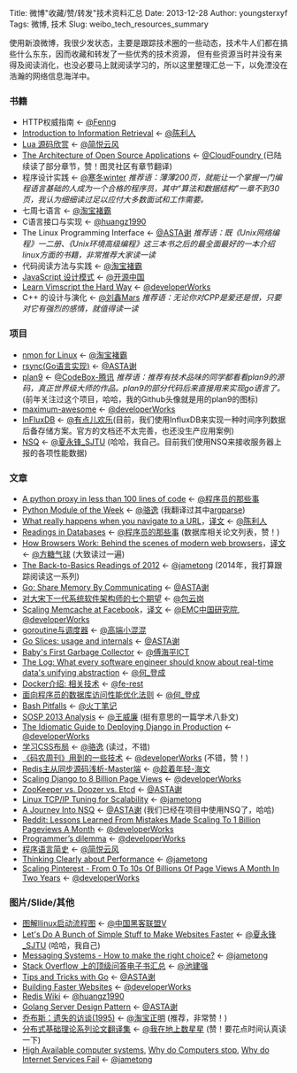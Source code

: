 Title: 微博"收藏/赞/转发"技术资料汇总
Date: 2013-12-28
Author: youngsterxyf
Tags: 微博, 技术
Slug: weibo_tech_resources_summary

使用新浪微博，我很少发状态，主要是跟踪技术圈的一些动态，技术牛人们都在搞些什么东东，因而收藏和转发了一些优秀的技术资源，
但有些资源当时并没有来得及阅读消化，也没必要马上就阅读学习的，所以这里整理汇总一下，以免湮没在浩瀚的网络信息海洋中。

### 书籍

- HTTP权威指南 <- [@Fenng](http://weibo.com/fenng)
- [Introduction to Information Retrieval](http://nlp.stanford.edu/IR-book/) <- [@陈利人](http://weibo.com/lirenchen)
- [Lua 源码欣赏](http://www.codingnow.com/temp/readinglua.pdf) <- [@简悦云风](http://weibo.com/deepcold)
- [The Architecture of Open Source Applications](http://aosabook.org/en/index.html) <- [@CloudFoundry ](http://weibo.com/u/2169336083) (已陆续读了部分章节，赞！图灵社区有章节翻译)
- 程序设计实践 <- [@寒冬winter](http://weibo.com/wintercn) *推荐语：薄薄200页，就能让一个掌握一门编程语言基础的人成为一个合格的程序员，其中“算法和数据结构”一章不到30页，我认为细细读过足以应付大多数面试和工作需要。*
- 七周七语言 <- [@淘宝褚霸](http://weibo.com/tchuba)
- C语言接口与实现 <- [@huangz1990](http://weibo.com/huangz1990)
- The Linux Programming Interface <- [@ASTA谢](http://weibo.com/533452688) *推荐语：既《Unix网络编程》一二册、《Unix环境高级编程》这三本书之后的最全面最好的一本介绍linux方面的书籍，非常推荐大家读一读*
- 代码阅读方法与实践 <- [@淘宝褚霸](http://weibo.com/tchuba)
- [JavaScript 设计模式](http://addyosmani.com/resources/essentialjsdesignpatterns/book/) <- [@开源中国](http://weibo.com/oschina2010)
- [Learn Vimscript the Hard Way](http://learnvimscriptthehardway.stevelosh.com/) <- [@developerWorks](http://weibo.com/developerworks)
- C++ 的设计与演化 <- [@刘鑫Mars](http://weibo.com/marchliu) *推荐语：无论你对CPP是爱还是恨，只要对它有强烈的感情，就值得读一读*

### 项目

- [nmon for Linux](http://nmon.sourceforge.net/pmwiki.php) <- [@淘宝褚霸](http://weibo.com/tchuba)
- [rsync(Go语言实现)](https://bitbucket.org/kardianos/rsync) <- [@ASTA谢](http://weibo.com/533452688)
- [plan9](http://plan9.bell-labs.com/plan9/) <- [@CodeBox-腾讯](http://weibo.com/codebox) *推荐语：推荐有技术品味的同学都看看plan9的源码，真正世界级大师的作品。plan9的部分代码后来直接用来实现go语言了。* (前年关注过这个项目，哈哈，我的Github头像就是用的plan9的图标)
- [maximum-awesome](https://github.com/square/maximum-awesome) <- [@developerWorks](http://weibo.com/developerworks)
- [InFluxDB](http://influxdb.org/) <- [@有点儿欢乐](http://weibo.com/soddyque)(目前，我们使用InfluxDB来实现一种时间序列数据后备存储方案。官方的文档还不太完善，也还没生产应用案例)
- [NSQ](http://bitly.github.io/nsq/) <- [@夏永锋_SJTU](http://weibo.com/u/1855563263) (哈哈，我自己。目前我们使用NSQ来接收服务器上报的各项性能数据)

### 文章

- [A python proxy in less than 100 lines of code](http://voorloopnul.com/blog/a-python-proxy-in-less-than-100-lines-of-code/) <- [@程序员的那些事](http://e.weibo.com/u/2093492691?ref=http%3A%2F%2Fweibo.com%2Ffav%3Fpage%3D5)
- [Python Module of the Week](http://pymotw.com/2/) <- [@骆逸](http://weibo.com/royshan) (我翻译过其中[argparse](http://youngsterxyf.github.io/2013/03/30/argparse/))
- [What really happens when you navigate to a URL](http://igoro.com/archive/what-really-happens-when-you-navigate-to-a-url/)，[译文](http://www.cnblogs.com/wenanry/archive/2010/02/25/1673368.html) <- [@陈利人](http://weibo.com/lirenchen)
- [Readings in Databases](http://rxin.github.io/db-readings/) <- [@程序员的那些事](http://e.weibo.com/u/2093492691) (数据库相关论文列表，赞！)
- [How Browsers Work: Behind the scenes of modern web browsers](http://www.html5rocks.com/en/tutorials/internals/howbrowserswork/)，[译文](http://www.html5rocks.com/zh/tutorials/internals/howbrowserswork/) <- [@方糖气球](http://weibo.com/ftqq) (大致读过一遍)
- [The Back-to-Basics Readings of 2012](http://www.allthingsdistributed.com/2012/12/paper-readings-2012.html) <- [@jametong](http://weibo.com/u/1765260200) (2014年，我打算跟踪阅读这一系列)
- [Go: Share Memory By Communicating](https://coderwall.com/p/rklk_a) <- [@ASTA谢](http://weibo.com/533452688)
- [对大宋下一代系统软件架构师的七个期望](http://www.valleytalk.org/2011/06/18/%E5%AF%B9%E5%A4%A7%E9%80%81%E7%B3%BB%E7%BB%9F%E8%BD%AF%E4%BB%B6%E6%9E%B6%E6%9E%84%E5%B8%88%E7%9A%84%E4%B8%83%E4%B8%AA%E6%9C%9F%E6%9C%9B/) <- [@包云岗](http://weibo.com/baoyungang)
- [Scaling Memcache at Facebook](https://www.usenix.org/system/files/conference/nsdi13/nsdi13-final170_update.pdf)，[译文](http://www.oschina.net/translate/scaling-memcache-facebook) <- [@EMC中国研究院](http://weibo.com/emclabschina), [@developerWorks](http://weibo.com/developerworks)
- [goroutine与调度器](http://www.bigendian123.com/go/2013/11/29/golang-schedule/) <- [@高端小混混](http://weibo.com/marckywu)
- [Go Slices: usage and internals](http://blog.golang.org/go-slices-usage-and-internals) <- [@ASTA谢](http://weibo.com/533452688)
- [Baby's First Garbage Collector](http://journal.stuffwithstuff.com/2013/12/08/babys-first-garbage-collector/) <- [@傅海平ICT](http://weibo.com/forhapy)
- [The Log: What every software engineer should know about real-time data's unifying abstraction](http://engineering.linkedin.com/distributed-systems/log-what-every-software-engineer-should-know-about-real-time-datas-unifying) <- [@何_登成](http://weibo.com/u/2216172320)
- [Docker介绍: 相关技术](http://tiewei.github.io/cloud/Docker-Getting-Start/) <- [@fe-rest](http://weibo.com/ferest)
- [面向程序员的数据库访问性能优化法则](http://blog.csdn.net/yzsind/article/details/6059209) <- [@何_登成](http://weibo.com/u/2216172320)
- [Bash Pitfalls](http://bash.cumulonim.biz/BashPitfalls.html) <- [@火丁笔记](http://weibo.com/huoding)
- [SOSP 2013 Analysis](http://www.rational.so/blog/2013/11/09/sosp-2013-analysis/) <- [@王威廉](http://weibo.com/u/1657470871) (挺有意思的一篇学术八卦文)
- [The Idiomatic Guide to Deploying Django in Production](http://rogueleaderr.com/post/65157477648/the-idiomatic-guide-to-deploying-django-in-production) <- [@developerWorks](http://weibo.com/developerworks)
- [学习CSS布局](http://zh.learnlayout.com/) <- [@骆逸](http://weibo.com/royshan) (读过，不错)
- [《码农周刊》用到的一些技术](http://blog.manong.io/technologies-we-use/) <- [@developerWorks](http://weibo.com/developerworks) (不错，赞！)
- [Redis主从同步源码浅析-Master端](http://chenzhenianqing.cn/articles/943.html) <- [@趁着年轻-海文](http://weibo.com/chenzhenianqing)
- [Scaling Django to 8 Billion Page Views](http://blog.disqus.com/post/62187806135/scaling-django-to-8-billion-page-views) <- [@developerWorks](http://weibo.com/developerworks)
- [ZooKeeper vs. Doozer vs. Etcd](http://devo.ps/blog/2013/09/11/zookeeper-vs-doozer-vs-etcd.html) <- [@ASTA谢](http://weibo.com/533452688)
- [Linux TCP/IP Tuning for Scalability](http://blog.engineyard.com/2012/linux-scalability) <- [@jametong](http://weibo.com/u/1765260200)
- [A Journey Into NSQ](http://blog.gopheracademy.com/day-22-a-journey-into-nsq) <- [@ASTA谢](http://weibo.com/533452688) (我们已经在项目中使用NSQ了，哈哈)
- [Reddit: Lessons Learned From Mistakes Made Scaling To 1 Billion Pageviews A Month](http://highscalability.com/blog/2013/8/26/reddit-lessons-learned-from-mistakes-made-scaling-to-1-billi.html) <- [@developerWorks](http://weibo.com/developerworks)
- [Programmer’s dilemma](https://medium.com/i-m-h-o/231d7499a75) <- [@developerWorks](http://weibo.com/developerworks)
- [程序语言简史](http://www.soimort.org/posts/160/) <- [@简悦云风](http://weibo.com/deepcold)
- [Thinking Clearly about Performance](http://queue.acm.org/detail.cfm?id=1854041) <- [@jametong](http://weibo.com/u/1765260200)
- [Scaling Pinterest - From 0 To 10s Of Billions Of Page Views A Month In Two Years](http://highscalability.com/blog/2013/4/15/scaling-pinterest-from-0-to-10s-of-billions-of-page-views-a.html) <- [@developerWorks](http://weibo.com/developerworks)

### 图片/Slide/其他

- [图解llinux启动流程图](http://photo.weibo.com/2636918231/wbphotos/large/mid/3527795659267872/pid/9d2c2dd7gw1e082ueq8qpj) <- [@中国黑客联盟V](http://weibo.com/cnhackers)
- [Let's Do A Bunch of Simple Stuff to Make Websites Faster](https://speakerdeck.com/chriscoyier/lets-do-a-bunch-of-simple-stuff-to-make-websites-faster) <- [@夏永锋_SJTU](http://weibo.com/u/1855563263) (哈哈，我自己)
- [Messaging Systems - How to make the right choice?](http://rivierarb.fr/presentations/messaging-systems/#1) <- [@jametong](http://weibo.com/u/1765260200)
- [Stack Overflow 上的顶级问答电子书汇总](http://hewgill.com/~greg/stackoverflow/ebooks/) <- [@池建强](http://weibo.com/idreamland)
- [Tips and Tricks with Go](http://denvergophers.com/2013-09/tips-and-tricks.slide#1) <- [@ASTA谢](http://weibo.com/533452688)
- [Building Faster Websites](http://www.igvita.com/slides/2013/fluent-perfcourse.pdf) <- [@developerWorks](http://weibo.com/developerworks)
- [Redis Wiki](https://github.com/springside/springside4/wiki/Redis) <- [@huangz1990](http://weibo.com/huangz1990)
- [Golang Server Design Pattern](https://docs.google.com/presentation/d/11VTTGHVNmiiw6GY0WBdX9laBUtLOhmrdgltuth3_pug/edit#slide=id.p) <- [@ASTA谢](http://weibo.com/533452688)
- [乔布斯：遗失的访谈(1995)](http://v.163.com/movie/2013/5/N/R/M8TBJIK7D_M8TBLIINR.html) <- [@淘宝正明](http://weibo.com/wensong8) (推荐，非常赞！)
- [分布式基础理论系列论文翻译集](http://vdisk.weibo.com/s/s55H8) <- [@我在地上数星星](http://weibo.com/phylipsbmy) (赞！要花点时间认真读一下)
- [High Available computer systems](http://research.microsoft.com/en-us/um/people/gray/papers/ieee_HA_Swieorick.pdf), [Why do Computers stop](http://research.microsoft.com/en-us/um/people/gray/papers/TandemTR85.7_WhyDoComputersStop.pdf), [Why do Internet Services Fail](http://roc.cs.berkeley.edu/papers/usits03.pdf) <- [@jametong](http://weibo.com/u/1765260200)
